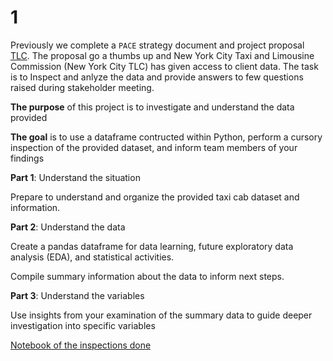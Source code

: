 # 1

Previously we complete a `PACE` strategy document and project proposal [TLC](../../DS-foundation/AutomatiData/). The proposal go a thumbs up and New York City Taxi and Limousine Commission (New York City TLC) has given access to client data. The task is to Inspect and anlyze the data and provide answers to few questions raised during stakeholder meeting.

**The purpose** of this project is to investigate and understand the data provided

**The goal** is to use a dataframe contructed within Python, perform a cursory inspection of the provided dataset, and inform team members of your findings

**Part 1**: Understand the situation

Prepare to understand and organize the provided taxi cab dataset and information.

**Part 2**: Understand the data

Create a pandas dataframe for data learning, future exploratory data analysis (EDA), and statistical activities.

Compile summary information about the data to inform next steps.

**Part 3**: Understand the variables

Use insights from your examination of the summary data to guide deeper investigation into specific variables

[Notebook of the inspections done](./automatidata_project.ipynb)